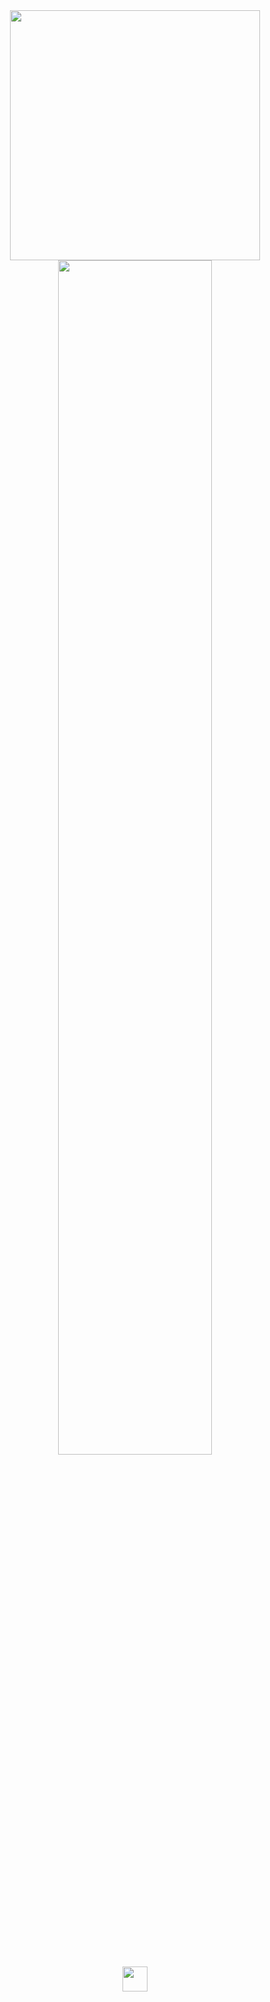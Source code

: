 <div id="header" align="center" >
<!--   <img src="https://media.giphy.com/media/j98SQB5Y7WqnC/giphy.gif" width="400" /> -->
   <img src="https://i.giphy.com/media/v1.Y2lkPTc5MGI3NjExMmR5dHdndndkeXZyNTQwemF1bDhiNDIxMnpqcGk0cnBqYmhhMjB0ZiZlcD12MV9pbnRlcm5hbF9naWZfYnlfaWQmY3Q9Zw/105TPTlFrqaW1G/giphy.gif" width="400" />
 <img src="https://readme-typing-svg.demolab.com?
font=Inconsolata&weight=500&size=50&duration=4000&pause=300&color=FFE1EA&center=true&vCenter=true&multiline=true&repeat=false&random=false&width=1300&height=140&lines=Hello+hello;I'm%2C+Diana+%E2%9C%A9" width="70%"/><br>
<img src="https://raw.githubusercontent.com/innng/innng/master/assets/kyubey.gif" height="40" />
</div>
